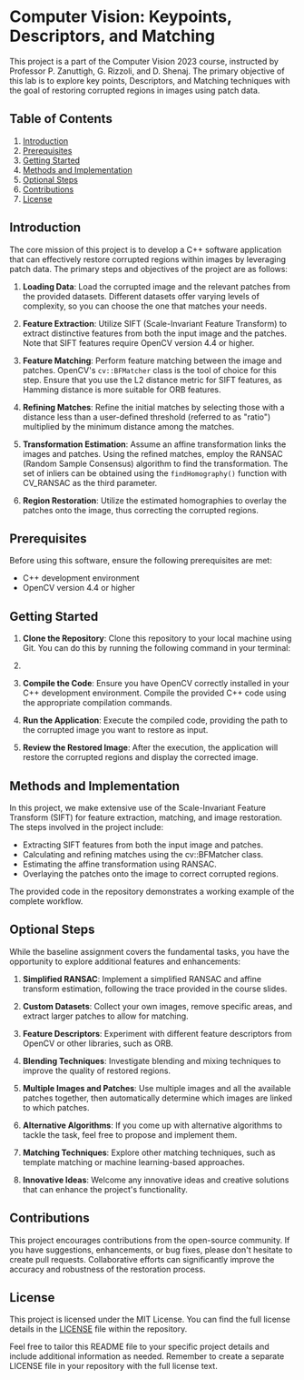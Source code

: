 
# Computer Vision: Keypoints, Descriptors, and Matching

This project is a part of the Computer Vision 2023 course, instructed by Professor P. Zanuttigh, G. Rizzoli, and D. Shenaj. The primary objective of this lab is to explore key points, Descriptors, and Matching techniques with the goal of restoring corrupted regions in images using patch data.

## Table of Contents

1. [Introduction](#introduction)
2. [Prerequisites](#prerequisites)
3. [Getting Started](#getting-started)
4. [Methods and Implementation](#methods-and-implementation)
5. [Optional Steps](#optional-steps)
6. [Contributions](#contributions)
7. [License](#license)

## Introduction

The core mission of this project is to develop a C++ software application that can effectively restore corrupted regions within images by leveraging patch data. The primary steps and objectives of the project are as follows:

1. **Loading Data**: Load the corrupted image and the relevant patches from the provided datasets. Different datasets offer varying levels of complexity, so you can choose the one that matches your needs.

2. **Feature Extraction**: Utilize SIFT (Scale-Invariant Feature Transform) to extract distinctive features from both the input image and the patches. Note that SIFT features require OpenCV version 4.4 or higher.

3. **Feature Matching**: Perform feature matching between the image and patches. OpenCV's `cv::BFMatcher` class is the tool of choice for this step. Ensure that you use the L2 distance metric for SIFT features, as Hamming distance is more suitable for ORB features.

4. **Refining Matches**: Refine the initial matches by selecting those with a distance less than a user-defined threshold (referred to as "ratio") multiplied by the minimum distance among the matches.

5. **Transformation Estimation**: Assume an affine transformation links the images and patches. Using the refined matches, employ the RANSAC (Random Sample Consensus) algorithm to find the transformation. The set of inliers can be obtained using the `findHomography()` function with CV_RANSAC as the third parameter.

6. **Region Restoration**: Utilize the estimated homographies to overlay the patches onto the image, thus correcting the corrupted regions.

## Prerequisites

Before using this software, ensure the following prerequisites are met:

- C++ development environment
- OpenCV version 4.4 or higher

## Getting Started

1. **Clone the Repository**: Clone this repository to your local machine using Git. You can do this by running the following command in your terminal:
2. 
3. **Compile the Code**: Ensure you have OpenCV correctly installed in your C++ development environment. Compile the provided C++ code using the appropriate compilation commands.

4. **Run the Application**: Execute the compiled code, providing the path to the corrupted image you want to restore as input.

5. **Review the Restored Image**: After the execution, the application will restore the corrupted regions and display the corrected image.

## Methods and Implementation

In this project, we make extensive use of the Scale-Invariant Feature Transform (SIFT) for feature extraction, matching, and image restoration. The steps involved in the project include:

- Extracting SIFT features from both the input image and patches.
- Calculating and refining matches using the cv::BFMatcher class.
- Estimating the affine transformation using RANSAC.
- Overlaying the patches onto the image to correct corrupted regions.

The provided code in the repository demonstrates a working example of the complete workflow.

## Optional Steps

While the baseline assignment covers the fundamental tasks, you have the opportunity to explore additional features and enhancements:

1. **Simplified RANSAC**: Implement a simplified RANSAC and affine transform estimation, following the trace provided in the course slides.

2. **Custom Datasets**: Collect your own images, remove specific areas, and extract larger patches to allow for matching.

3. **Feature Descriptors**: Experiment with different feature descriptors from OpenCV or other libraries, such as ORB.

4. **Blending Techniques**: Investigate blending and mixing techniques to improve the quality of restored regions.

5. **Multiple Images and Patches**: Use multiple images and all the available patches together, then automatically determine which images are linked to which patches.

6. **Alternative Algorithms**: If you come up with alternative algorithms to tackle the task, feel free to propose and implement them.

7. **Matching Techniques**: Explore other matching techniques, such as template matching or machine learning-based approaches.

8. **Innovative Ideas**: Welcome any innovative ideas and creative solutions that can enhance the project's functionality.

## Contributions

This project encourages contributions from the open-source community. If you have suggestions, enhancements, or bug fixes, please don't hesitate to create pull requests. Collaborative efforts can significantly improve the accuracy and robustness of the restoration process.

## License

This project is licensed under the MIT License. You can find the full license details in the [LICENSE](LICENSE) file within the repository.

Feel free to tailor this README file to your specific project details and include additional information as needed. Remember to create a separate LICENSE file in your repository with the full license text.
